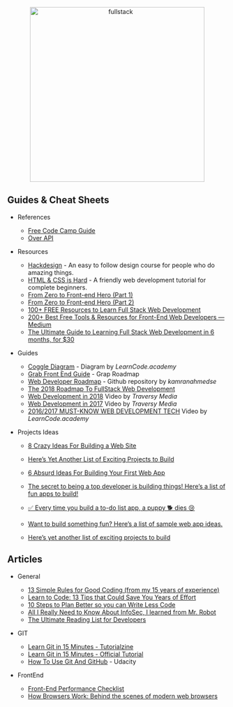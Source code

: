<p align="center">
  <img width="400" src="https://cdn.dribbble.com/users/751348/screenshots/2329465/open-position-frontend-developer-dribbble-2-preview.png"  alt="fullstack">
</p>

## Guides & Cheat Sheets

- References

  - [Free Code Camp Guide](https://guide.freecodecamp.org/)
  - [Over API](http://overapi.com/)

- Resources

  - [Hackdesign](https://hackdesign.org) - An easy to follow design course for people who do amazing things.
  - [HTML & CSS is Hard](https://internetingishard.com/html-and-css/) - A friendly web development tutorial for complete beginners.
  - [From Zero to Front-end Hero (Part 1)](https://medium.freecodecamp.com/from-zero-to-front-end-hero-part-1-7d4f7f0bff02)
  - [From Zero to Front-end Hero (Part 2)](https://medium.freecodecamp.com/from-zero-to-front-end-hero-part-2-adfa4824da9b)
  - [100+ FREE Resources to Learn Full Stack Web Development](https://github.com/bmorelli25/Become-A-Full-Stack-Web-Developer)
  - [200+ Best Free Tools & Resources for Front-End Web Developers — Medium](https://medium.com/@ti_asif/200-best-free-tools-resources-for-front-end-web-developers-3fb3c415a643#.oq3s5llo4)
  - [The Ultimate Guide to Learning Full Stack Web Development in 6 months, for \$30](https://codeburst.io/the-ultimate-guide-to-learning-full-stack-web-development-in-6-months-for-30-72b3854a7458)

- Guides

  - [Coggle Diagram](https://coggle.it/diagram/Vz9LvW8byvN0I38x) - Diagram by _LearnCode.academy_
  - [Grab Front End Guide](https://github.com/grab/front-end-guide) - Grap Roadmap
  - [Web Developer Roadmap](https://github.com/kamranahmedse/developer-roadmap) - Github repository by _kamranahmedse_
  - [The 2018 Roadmap To FullStack Web Development](https://medium.com/codingthesmartway-com-blog/the-2018-roadmap-to-fullstack-web-development-8884ff02557a)
  - [Web Development in 2018](https://www.youtube.com/watch?v=Zftx68K-1D4) Video by _Traversy Media_
  - [Web Development in 2017](https://www.youtube.com/watch?v=9hDKfBKuXjI) Video by _Traversy Media_
  - [2016/2017 MUST-KNOW WEB DEVELOPMENT TECH](https://www.youtube.com/watch?v=sBzRwzY7G-k) Video by _LearnCode.academy_

- Projects Ideas

  - [8 Crazy Ideas For Building a Web Site](https://medium.com/@kevink/8-crazy-ideas-for-building-a-web-site-a25b3f69c517)
  - [Here’s Yet Another List of Exciting Projects to Build](https://medium.com/better-programming/summer-is-over-you-should-be-coding-heres-yet-another-list-of-exciting-ideas-to-build-a95d7704d36d)

  - [6 Absurd Ideas For Building Your First Web App](https://medium.freecodecamp.org/6-absurd-ideas-for-building-your-first-web-application-24afca35e519)
  - [The secret to being a top developer is building things! Here’s a list of fun apps to build!](https://medium.freecodecamp.org/the-secret-to-being-a-top-developer-is-building-things-heres-a-list-of-fun-apps-to-build-aac61ac0736c)
  - [✅ Every time you build a to-do list app, a puppy 🐕 dies 😢](https://medium.freecodecamp.org/every-time-you-build-a-to-do-list-app-a-puppy-dies-505b54637a5d)
  - [Want to build something fun? Here’s a list of sample web app ideas.](https://medium.freecodecamp.org/want-to-build-something-fun-heres-a-list-of-sample-web-app-ideas-b991bce0ed9a)
  - [Here’s yet another list of exciting projects to build](https://medium.freecodecamp.org/summer-is-over-you-should-be-coding-heres-yet-another-list-of-exciting-ideas-to-build-a95d7704d36d)

## Articles

- General

  - [13 Simple Rules for Good Coding (from my 15 years of experience)](https://hackernoon.com/few-simple-rules-for-good-coding-my-15-years-experience-96cb29d4acd9)
  - [Learn to Code: 13 Tips that Could Save You Years of Effort](https://medium.com/javascript-scene/learn-to-code-13-tips-that-could-save-you-years-of-effort-92ce799a3e1f)
  - [10 Steps to Plan Better so you can Write Less Code](https://medium.freecodecamp.org/10-steps-to-plan-better-so-you-can-write-less-code-ece655e03608)
  - [All I Really Need to Know About InfoSec, I learned from Mr. Robot](https://medium.freecodecamp.org/all-i-really-need-to-know-about-infosec-i-learned-from-mr-robot-7902cca6d729)
  - [The Ultimate Reading List for Developers](https://medium.com/@YogevSitton/the-ultimate-reading-list-for-developers-e96c832d9687)

- GIT

  - [Learn Git in 15 Minutes - Tutorialzine](https://tutorialzine.com/2016/06/learn-git-in-30-minutes)
  - [Learn Git in 15 Minutes - Official Tutorial](https://try.github.io/levels/1/challenges/1)
  - [How To Use Git And GitHub](https://www.youtube.com/watch?v=Ytux4IOAR_s&list=PLwygftUY318GeCz26jz45yuMWazLgJmxZ) - Udacity

- FrontEnd

  - [Front-End Performance Checklist](https://www.smashingmagazine.com/2018/01/front-end-performance-checklist-2018-pdf-pages/)
  - [How Browsers Work: Behind the scenes of modern web browsers](https://www.html5rocks.com/en/tutorials/internals/howbrowserswork/)
